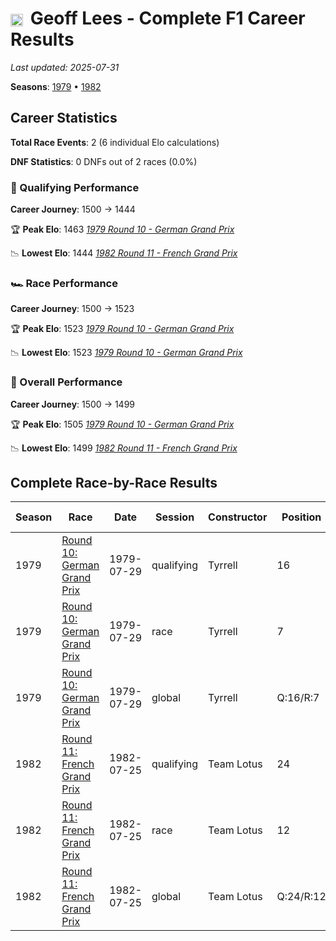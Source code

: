 # <img src="https://upload.wikimedia.org/wikipedia/commons/thumb/8/83/Flag_of_the_United_Kingdom_%283-5%29.svg/512px-Flag_of_the_United_Kingdom_%283-5%29.svg.png?20250726143817" alt="United Kingdom" width="20" height="auto" style="vertical-align: middle; margin-right: 5px;" onerror="this.outerHTML='🇬🇧'; this.style.marginRight='5px';"/> Geoff Lees - Complete F1 Career Results

*Last updated: 2025-07-31*

**Seasons**: [1979](../seasons/1979-season-report) • [1982](../seasons/1982-season-report)

## Career Statistics

**Total Race Events**: 2 (6 individual Elo calculations)

**DNF Statistics**: 0 DNFs out of 2 races (0.0%)

### 🏁 Qualifying Performance
**Career Journey**: 1500 → 1444

🏆 **Peak Elo**: 1463
   *[1979 Round 10 - German Grand Prix](../seasons/1979-season-report#round-10-german-grand-prix)*

📉 **Lowest Elo**: 1444
   *[1982 Round 11 - French Grand Prix](../seasons/1982-season-report#round-11-french-grand-prix)*

### 🏎️ Race Performance
**Career Journey**: 1500 → 1523

🏆 **Peak Elo**: 1523
   *[1979 Round 10 - German Grand Prix](../seasons/1979-season-report#round-10-german-grand-prix)*

📉 **Lowest Elo**: 1523
   *[1979 Round 10 - German Grand Prix](../seasons/1979-season-report#round-10-german-grand-prix)*

### 🌟 Overall Performance
**Career Journey**: 1500 → 1499

🏆 **Peak Elo**: 1505
   *[1979 Round 10 - German Grand Prix](../seasons/1979-season-report#round-10-german-grand-prix)*

📉 **Lowest Elo**: 1499
   *[1982 Round 11 - French Grand Prix](../seasons/1982-season-report#round-11-french-grand-prix)*


## Complete Race-by-Race Results

| Season | Race | Date | Session | Constructor | Position | Starting ELO | ELO Change | Final ELO | Teammate |
|--------|------|------|---------|-------------|----------|--------------|------------|-----------|----------|
| 1979 | [Round 10: German Grand Prix](../seasons/1979-season-report#round-10-german-grand-prix) | 1979-07-29 | qualifying | Tyrrell | 16 | 1500 | -37 | 1463 | [<img src="https://upload.wikimedia.org/wikipedia/commons/c/c3/Flag_of_France.svg" alt="France" width="20" height="auto" style="vertical-align: middle; margin-right: 5px;" onerror="this.outerHTML='🇫🇷'; this.style.marginRight='5px';"/> Didier Pironi](didier-pironi) |
| 1979 | [Round 10: German Grand Prix](../seasons/1979-season-report#round-10-german-grand-prix) | 1979-07-29 | race | Tyrrell | 7 | 1500 | +23 | 1523 | [<img src="https://upload.wikimedia.org/wikipedia/commons/c/c3/Flag_of_France.svg" alt="France" width="20" height="auto" style="vertical-align: middle; margin-right: 5px;" onerror="this.outerHTML='🇫🇷'; this.style.marginRight='5px';"/> Didier Pironi](didier-pironi) |
| 1979 | [Round 10: German Grand Prix](../seasons/1979-season-report#round-10-german-grand-prix) | 1979-07-29 | global | Tyrrell | Q:16/R:7 | 1500 | +5 | 1505 | [<img src="https://upload.wikimedia.org/wikipedia/commons/c/c3/Flag_of_France.svg" alt="France" width="20" height="auto" style="vertical-align: middle; margin-right: 5px;" onerror="this.outerHTML='🇫🇷'; this.style.marginRight='5px';"/> Didier Pironi](didier-pironi) |
| 1982 | [Round 11: French Grand Prix](../seasons/1982-season-report#round-11-french-grand-prix) | 1982-07-25 | qualifying | Team Lotus | 24 | 1463 | -19 | 1444 | [<img src="https://upload.wikimedia.org/wikipedia/commons/0/03/Flag_of_Italy.svg" alt="Italy" width="20" height="auto" style="vertical-align: middle; margin-right: 5px;" onerror="this.outerHTML='🇮🇹'; this.style.marginRight='5px';"/> Elio de Angelis](elio-de-angelis) |
| 1982 | [Round 11: French Grand Prix](../seasons/1982-season-report#round-11-french-grand-prix) | 1982-07-25 | race | Team Lotus | 12 | 1523 | N/A | 1523 | [<img src="https://upload.wikimedia.org/wikipedia/commons/0/03/Flag_of_Italy.svg" alt="Italy" width="20" height="auto" style="vertical-align: middle; margin-right: 5px;" onerror="this.outerHTML='🇮🇹'; this.style.marginRight='5px';"/> Elio de Angelis](elio-de-angelis) |
| 1982 | [Round 11: French Grand Prix](../seasons/1982-season-report#round-11-french-grand-prix) | 1982-07-25 | global | Team Lotus | Q:24/R:12 | 1505 | -6 | 1499 | [<img src="https://upload.wikimedia.org/wikipedia/commons/0/03/Flag_of_Italy.svg" alt="Italy" width="20" height="auto" style="vertical-align: middle; margin-right: 5px;" onerror="this.outerHTML='🇮🇹'; this.style.marginRight='5px';"/> Elio de Angelis](elio-de-angelis) |
